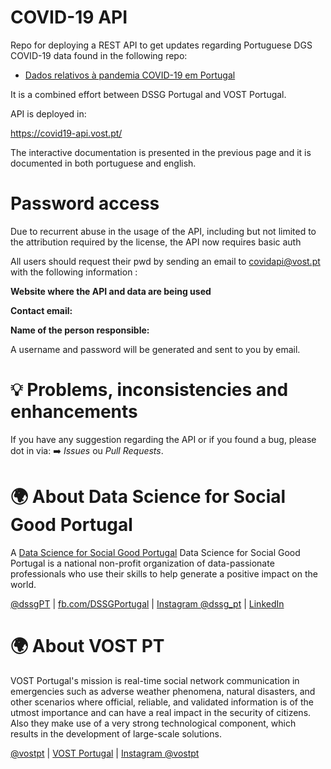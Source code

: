# COVID-19 API

Repo for deploying a REST API to get updates regarding Portuguese DGS COVID-19 data found in the following repo:

- [Dados relativos à pandemia COVID-19 em Portugal](https://github.com/dssg-pt/covid19pt-data)

It is a combined effort between DSSG Portugal and VOST Portugal.

API is deployed in:

https://covid19-api.vost.pt/

The interactive documentation is presented in the previous page and it is documented in both portuguese and english.

# Password access

Due to recurrent abuse in the usage of the API, including but not limited to the attribution required by the license, the API now requires basic auth

All users should request their pwd by sending an email to covidapi@vost.pt with the following information :

**Website where the API and data are being used**

**Contact email:**

**Name of the person responsible:**

A username and password will be generated and sent to you by email.

# 💡 Problems, inconsistencies and enhancements

If you have any suggestion regarding the API or if you found a bug, please dot in via: ➡️ _Issues_ ou _Pull Requests_.

# 🌍 About Data Science for Social Good Portugal

A [Data Science for Social Good Portugal](https://www.dssg.pt) Data Science for Social Good Portugal is a national non-profit organization of data-passionate professionals who use their skills to help generate a positive impact on the world.

[@dssgPT](https://twitter.com/dssgpt) | [fb.com/DSSGPortugal](https://www.facebook.com/DSSGPortugal/) | [Instagram @dssg_pt](www.instagram.com/dssg_pt/) | [LinkedIn](https://www.linkedin.com/company/dssg-portugal)

# 🌍 About VOST PT

VOST Portugal's mission is real-time social network communication in emergencies such as adverse weather phenomena, natural disasters, and other scenarios where official, reliable, and validated information is of the utmost importance and can have a real impact in the security of citizens. Also they make use of a very strong technological component, which results in the development of large-scale solutions.

[@vostpt](https://twitter.com/vostpt) | [VOST Portugal](https://www.facebook.com/Vostpt/) | [Instagram @vostpt](www.instagram.com/vostpt/) 
